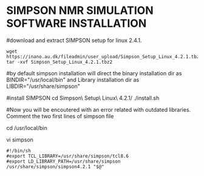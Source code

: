 # SIMPSON NMR SIMULATION SOFTWARE INSTALLATION


#download and extract SIMPSON setup for linux 2.4.1.

    wget https://inano.au.dk/fileadmin/user_upload/Simpson_Setup_Linux_4.2.1.tbz2
    tar -xvf Simpson_Setup_Linux_4.2.1.tbz2

#by default simpson installation will direct the binary installation dir as BINDIR="/usr/local/bin" and Library installation dir as LIBDIR="/usr/share/simpson"

#install SIMPSON
        cd Simpson\ Setup\ Linux\ 4.2.1/
        ./install.sh

#Now you will be encoutered with an error related with outdated libraries. Comment the two first lines of simpson file

cd /usr/local/bin

vi simpson

    #!/bin/sh
    #export TCL_LIBRARY=/usr/share/simpson/tcl8.6
    #export LD_LIBRARY_PATH=/usr/share/simpson
    /usr/share/simpson/simpson4.2.1 "$@"
